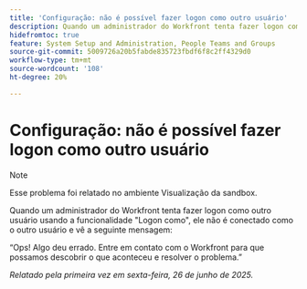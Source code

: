 ```yaml
---
title: 'Configuração: não é possível fazer logon como outro usuário'
description: Quando um administrador do Workfront tenta fazer logon como outro usuário usando a funcionalidade Fazer logon como, ele não está conectado como o outro usuário e vê uma mensagem de erro.
hidefromtoc: true
feature: System Setup and Administration, People Teams and Groups
source-git-commit: 5009726a20b5fabde835723fbdf6f8c2ff4329d0
workflow-type: tm+mt
source-wordcount: '108'
ht-degree: 20%

---
```



# Configuração: não é possível fazer logon como outro usuário

>[!NOTE]
>
>Esse problema foi relatado no ambiente Visualização da sandbox.

Quando um administrador do Workfront tenta fazer logon como outro usuário usando a funcionalidade &quot;Logon como&quot;, ele não é conectado como o outro usuário e vê a seguinte mensagem:

“Ops! Algo deu errado. Entre em contato com o Workfront para que possamos descobrir o que aconteceu e resolver o problema.”

_Relatado pela primeira vez em sexta-feira, 26 de junho de 2025._
